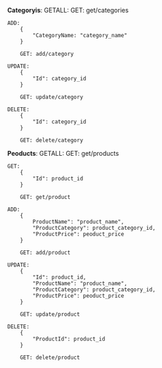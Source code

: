 **Categoryis**:
    GETALL:
        GET: get/categories

    ADD:
        {
            "CategoryName: "category_name"
        }

        GET: add/category

    UPDATE:
        {
            "Id": category_id
        }

        GET: update/category

    DELETE:
        {
            "Id": category_id
        }

        GET: delete/category

**Peoducts**:
    GETALL:
        GET: get/products

    GET:
        {
            "Id": product_id
        }

        GET: get/product

    ADD:
        {
            ProductName": "product_name",
            "ProductCategory": product_category_id,
            "ProductPrice": peoduct_price
        }

        GET: add/product

    UPDATE:
        {
            "Id": product_id,
            "ProductName": "product_name",
            "ProductCategory": product_category_id,
            "ProductPrice": peoduct_price            
        }

        GET: update/product

    DELETE:
        {
            "ProductId": product_id
        }

        GET: delete/product